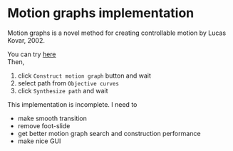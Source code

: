 # Motion graphs implementation

Motion graphs is a novel method for creating controllable motion by Lucas Kovar, 2002.

You can try [here](https://arihide.github.io/motion-graphs/dist/)  
Then, 
1. click `Construct motion graph` button and wait
2. select path from `Objective curves`
3. click `Synthesize path` and wait

This implementation is incomplete.
I need to  
- make smooth transition
- remove foot-slide
- get better motion graph search and construction performance
- make nice GUI

